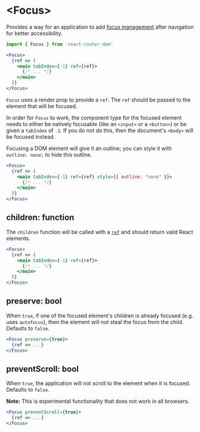 # &lt;Focus>

Provides a way for an application to add [focus management](https://developers.google.com/web/fundamentals/accessibility/focus/using-tabindex#managing_focus_at_the_page_level) after navigation for better accessibility.

```jsx
import { Focus } from 'react-router-dom'

<Focus>
  {ref => (
    <main tabIndex={-1} ref={ref}>
      {/* ... */}
    </main>
  )}
</Focus>
```

`Focus` uses a render prop to provide a `ref`. The `ref` should be passed to the element that will be focused.

In order for `Focus` to work, the component type for the focused element needs to either be natively focusable (like an `<input>` or a `<button>`) or be given a `tabIndex` of `-1`. If you do not do this, then the document's `<body>` will be focused instead.

Focusing a DOM element will give it an outline; you can style it with `outline: none;` to hide this outline.

```jsx
<Focus>
  {ref => (
    <main tabIndex={-1} ref={ref} style={{ outline: "none" }}>
      {/* ... */}
    </main>
  )}
</Focus>
```

## children: function

The `children` function will be called with a [`ref`](https://reactjs.org/docs/refs-and-the-dom.html) and should return valid React elements.

```jsx
<Focus>
  {ref => (
    <main tabIndex={-1} ref={ref}>
      {/* ... */}
    </main>
  )}
</Focus>
```

## preserve: bool

When `true`, if one of the focused element's children is already focused (e.g. uses `autofocus`), then the element will not steal the focus from the child. Defaults to `false`.

```jsx
<Focus preserve={true}>
  {ref => ...}
</Focus>
```

## preventScroll: bool

When `true`, the application will not scroll to the element when it is focused. Defaults to `false`.

**Note:** This is experimental functionality that does not work in all browsers.

```jsx
<Focus preventScroll={true}>
  {ref => ...}
</Focus>
```
